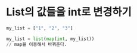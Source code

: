 # List의 값들을 int로 변경하기
```python
my_list = ["1", "2", "3"]

my_list = list(map(int, my_list))
// map을 이용해서 바꿔준다.
```
